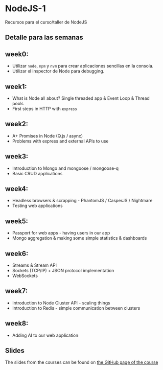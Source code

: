 NodeJS-1
=========

Recursos para el curso/taller de NodeJS

## Detalle para las semanas

## week0:

* Utilizar `node`, `npm` y `nvm` para crear aplicaciones sencillas en la consola.
* Utilizar el inspector de Node para debugging.

## week1:

* What is Node all about? Single threaded app & Event Loop & Thread pools
* First steps in HTTP with `express`

## week2:

* A+ Promises in Node (Q.js / async)
* Problems with express and external APIs to use

## week3:

* Introduction to Mongo and mongoose / mongoose-q
* Basic CRUD applications

## week4:

* Headless browsers & scrapping - PhantomJS / CasperJS / Nightmare
* Testing web applications

## week5:

* Passport for web apps - having users in our app
* Mongo aggregation & making some simple statistics & dashboards

## week6:

* Streams & Stream API
* Sockets (TCP/IP) + JSON protocol implementation
* WebSockets

## week7:

* Introduction to Node Cluster API - scaling things
* Introduction to Redis - simple communication between clusters

## week8:

* Adding AI to our web application

## Slides
The slides from the courses can be found on [the GitHub page of the course](http://hackbulgaria.github.io/NodeJS-1/)
